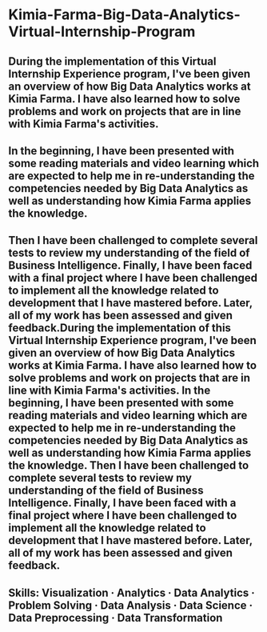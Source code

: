 # Kimia-Farma-Big-Data-Analytics-Virtual-Internship-Program

## During the implementation of this Virtual Internship Experience program, I've been given an overview of how Big Data Analytics works at Kimia Farma. I have also learned how to solve problems and work on projects that are in line with Kimia Farma's activities.

## In the beginning, I have been presented with some reading materials and video learning which are expected to help me in re-understanding the competencies needed by Big Data Analytics as well as understanding how Kimia Farma applies the knowledge.

## Then I have been challenged to complete several tests to review my understanding of the field of Business Intelligence. Finally, I have been faced with a final project where I have been challenged to implement all the knowledge related to development that I have mastered before. Later, all of my work has been assessed and given feedback.During the implementation of this Virtual Internship Experience program, I've been given an overview of how Big Data Analytics works at Kimia Farma. I have also learned how to solve problems and work on projects that are in line with Kimia Farma's activities. In the beginning, I have been presented with some reading materials and video learning which are expected to help me in re-understanding the competencies needed by Big Data Analytics as well as understanding how Kimia Farma applies the knowledge. Then I have been challenged to complete several tests to review my understanding of the field of Business Intelligence. Finally, I have been faced with a final project where I have been challenged to implement all the knowledge related to development that I have mastered before. Later, all of my work has been assessed and given feedback.

## Skills: Visualization · Analytics · Data Analytics · Problem Solving · Data Analysis · Data Science · Data Preprocessing · Data Transformation
